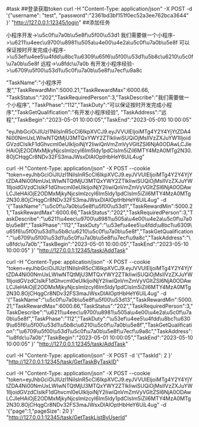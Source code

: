 #task
##登录获取token
curl -H "Content-Type: application/json" -X POST -d '{"username": "test", "password":"2361bd3bf151f0ec52a3ee762bca3644" }' "http://127.0.0.1:12345/login"
##添加任务 

小程序开发->\u5c0f\u7a0b\u5e8f\u5f00\u53d1
我们需要做一个小程序->\u6211\u4eec\u9700\u8981\u505a\u4e00\u4e2a\u5c0f\u7a0b\u5e8f
可以保证按时开发完成小程序->\u53ef\u4ee5\u4fdd\u8bc1\u6309\u65f6\u5f00\u53d1\u5b8c\u6210\u5c0f\u7a0b\u5e8f
远程->\u8fdc\u7a0b
有开发小程序经验->\u6709\u5f00\u53d1\u5c0f\u7a0b\u5e8f\u7ecf\u9a8c

"TaskName":"小程序开发","TaskRewardMin":5000.21,"TaskRewardMax":6000.66,
"TaskStatus":"202","TaskRequiredPerson":3,"TaskDescribe":"我们需要做一个小程序",
"TaskPhase":"112","TaskDuty":"可以保证按时开发完成小程序","TaskGetQualification":"有开发小程序经验",
"TaskAddress":"远程","TaskBegin":"2023-05-01 10:00:05","TaskEnd":"2023-05-010 10:00:05"                             

"eyJhbGciOiJIUzI1NiIsInR5cCI6IkpXVCJ9.eyJVVUlEIjoiMTg4Y2Y4YjYtZDA4Ni00NmUxLWIwNTQtMjU3MTQxYWY2ZTlkIiwiSUQiOjMsIlVzZXJuYW1lIjoidGVzdCIsIkF1dGhvcml0eUlkIjoiNjY2IiwiQnVmZmVyVGltZSI6NjA0ODAwLCJleHAiOjE2ODMxMjkyNjcsImlzcyI6Im5ldy1pdCIsIm5iZiI6MTY4MzA0MTg2N30.8OjCHqgCr8NDv32FS3maJWsxDlAIOptHbHeY6UiL4ug"

curl -H "Content-Type: application/json" -X POST --cookie "token=eyJhbGciOiJIUzI1NiIsInR5cCI6IkpXVCJ9.eyJVVUlEIjoiMTg4Y2Y4YjYtZDA4Ni00NmUxLWIwNTQtMjU3MTQxYWY2ZTlkIiwiSUQiOjMsIlVzZXJuYW1lIjoidGVzdCIsIkF1dGhvcml0eUlkIjoiNjY2IiwiQnVmZmVyVGltZSI6NjA0ODAwLCJleHAiOjE2ODMxMjkyNjcsImlzcyI6Im5ldy1pdCIsIm5iZiI6MTY4MzA0MTg2N30.8OjCHqgCr8NDv32FS3maJWsxDlAIOptHbHeY6UiL4ug" -d '{"TaskName":"\u5c0f\u7a0b\u5e8f\u5f00\u53d1","TaskRewardMin":5000.21,"TaskRewardMax":6000.66,"TaskStatus":"202","TaskRequiredPerson":3,"TaskDescribe":"\u6211\u4eec\u9700\u8981\u505a\u4e00\u4e2a\u5c0f\u7a0b\u5e8f","TaskPhase":"112","TaskDuty":"\u53ef\u4ee5\u4fdd\u8bc1\u6309\u65f6\u5f00\u53d1\u5b8c\u6210\u5c0f\u7a0b\u5e8f","TaskGetQualification":"\u6709\u5f00\u53d1\u5c0f\u7a0b\u5e8f\u7ecf\u9a8c","TaskAddress":"\u8fdc\u7a0b","TaskBegin":"2023-05-01 10:00:05","TaskEnd":"2023-05-10 10:00:05"   }' "http://127.0.0.1:12345/task/AddTask"

curl -H "Content-Type: application/json" -X POST --cookie "token=eyJhbGciOiJIUzI1NiIsInR5cCI6IkpXVCJ9.eyJVVUlEIjoiMTg4Y2Y4YjYtZDA4Ni00NmUxLWIwNTQtMjU3MTQxYWY2ZTlkIiwiSUQiOjMsIlVzZXJuYW1lIjoidGVzdCIsIkF1dGhvcml0eUlkIjoiNjY2IiwiQnVmZmVyVGltZSI6NjA0ODAwLCJleHAiOjE2ODMxMjkyNjcsImlzcyI6Im5ldy1pdCIsIm5iZiI6MTY4MzA0MTg2N30.8OjCHqgCr8NDv32FS3maJWsxDlAIOptHbHeY6UiL4ug" -d '{"TaskName":"\u5c0f\u7a0b\u5e8f\u5f00\u53d13","TaskRewardMin":5000.21,"TaskRewardMax":6000.66,"TaskStatus":"202","TaskRequiredPerson":3,"TaskDescribe":"\u6211\u4eec\u9700\u8981\u505a\u4e00\u4e2a\u5c0f\u7a0b\u5e8f","TaskPhase":"112","TaskDuty":"\u53ef\u4ee5\u4fdd\u8bc1\u6309\u65f6\u5f00\u53d1\u5b8c\u6210\u5c0f\u7a0b\u5e8f","TaskGetQualification":"\u6709\u5f00\u53d1\u5c0f\u7a0b\u5e8f\u7ecf\u9a8c","TaskAddress":"\u8fdc\u7a0b","TaskBegin":"2023-05-01 10:00:05","TaskEnd":"2023-05-10 10:00:05"   }' "http://127.0.0.1:12345/task/AddTask"


curl -H "Content-Type: application/json" -X POST -d '{"TaskId": 2 }' "http://127.0.0.1:12345/task/GetTaskByTaskID"

curl -H "Content-Type: application/json" -X POST --cookie "token=eyJhbGciOiJIUzI1NiIsInR5cCI6IkpXVCJ9.eyJVVUlEIjoiMTg4Y2Y4YjYtZDA4Ni00NmUxLWIwNTQtMjU3MTQxYWY2ZTlkIiwiSUQiOjMsIlVzZXJuYW1lIjoidGVzdCIsIkF1dGhvcml0eUlkIjoiNjY2IiwiQnVmZmVyVGltZSI6NjA0ODAwLCJleHAiOjE2ODMxMjkyNjcsImlzcyI6Im5ldy1pdCIsIm5iZiI6MTY4MzA0MTg2N30.8OjCHqgCr8NDv32FS3maJWsxDlAIOptHbHeY6UiL4ug" -d '{"page":1,"pageSize": 20 }' "http://127.0.0.1:12345/task/GetTaskListByUserId"